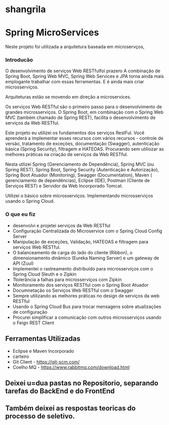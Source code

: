 # shangrila

# Spring MicroServices

Neste projeto foi utilizada a arquitetura baseada em microservços, 


### Introducão

O desenvolvimento de serviços Web RESTfulfoi prazero A combinação de Spring Boot, Spring Web MVC, Spring Web Services e JPA torna ainda mais emplogante trabalhar com essas ferramentas. E é ainda mais criar microsserviços.

Arquiteturas estão se movendo em direção a microservices.

Os serviços Web RESTful são o primeiro passo para o desenvolvimento de grandes microsserviços. O Spring Boot, em combinação com o Spring Web MVC (também chamado de Spring REST), facilita o desenvolvimento de serviços da Web RESTful.


Este projeto eu utilizei os fundamentos dos serviços RestFul. Você aprenderá a implementar esses recursos com vários recursos - controle de versão, tratamento de exceções, documentação (Swagger), autenticação básica (Spring Security), filtragem e HATEOAS. Procurando sem utiliozar as melhores práticas na criação de serviços da Web RESTful.

Nesta utlizei Spring (Gerenciamento de Dependência), Spring MVC (ou Spring REST), Spring Boot, Spring Security (Autenticação e Autorização), Spring Boot Atuador (Monitoring), Swagger (Documentation), Maven ( gerenciamento de dependências), Eclipse (IDE), Postman (Cliente de Serviços REST) ​​e Servidor da Web Incorporado Tomcat.


Utilizei o básico sobre microsserviços. Implementando microsserviços usando o Spring Cloud.


### O que eu fiz
- desenvolvi e projetei serviços da Web RESTful
- Configuração Centralizada do Microservice com o Spring Cloud Config Server
-  Manipulação de exceções, Validação, HATEOAS e filtragem para serviços Web RESTful.
- O balanceamento de carga do lado do cliente (Ribbon), o dimensionamento dinâmico (Eureka Naming Server) e um gateway de API (Zuul)
- Implementei o rastreamento distribuído para microsserviços com o Spring Cloud Sleuth e o Zipkin
- Ttolerância a falhas para microsserviços com Zipkin
- Monitoramento dos serviços RESTful com o Spring Boot Atuador
- Documnetação os Serviços Web RESTful com o Swagger
- Sempre utilizando as melhores práticas no design de serviços da web RESTful
- Usando o Spring Cloud Bus para trocar mensagens sobre atualizações de configuração
- Procurei simplificar a comunicação com outros microsserviços usando o Feign REST Client

## Ferramentas Utilizadas
- Eclipse e Maven Incorporado
- carteiro
- Git Client - https://git-scm.com/
- Coelho MQ - https://www.rabbitmq.com/download.html


## Deixei u=dua pastas no Repositorio, separando tarefas do BackEnd e do FrontEnd

## Também deixei as respostas teoricas do processo de seletivo.


